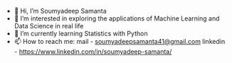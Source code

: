- 👋 Hi, I’m Soumyadeep Samanta
- 👀 I’m interested in exploring the applications of Machine Learning and Data Science in real life
- 🌱 I’m currently learning Statistics with Python
- 📫 How to reach me: mail - soumyadeepsamanta41@gmail.com 
                      linkedin - https://www.linkedin.com/in/soumyadeep-samanta/ 

<!---
Soumyadeep-Samanta/Soumyadeep-Samanta is a ✨ special ✨ repository because its `README.md` (this file) appears on your GitHub profile.
You can click the Preview link to take a look at your changes.
--->
